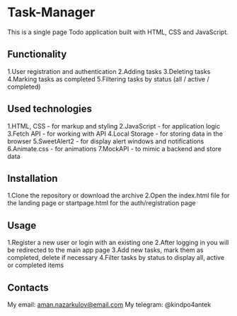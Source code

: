 # Task-Manager
This is a single page Todo application built with HTML, CSS and JavaScript.

## Functionality
1.User registration and authentication
2.Adding tasks
3.Deleting tasks
4.Marking tasks as completed
5.Filtering tasks by status (all / active / completed)
## Used technologies
1.HTML, CSS - for markup and styling
2.JavaScript - for application logic
3.Fetch API - for working with API
4.Local Storage - for storing data in the browser
5.SweetAlert2 - for display alert windows and notifications
6.Animate.css - for animations
7.MockAPI - to mimic a backend and store data
## Installation
1.Clone the repository or download the archive
2.Open the index.html file for the landing page or startpage.html for the auth/registration page
## Usage
1.Register a new user or login with an existing one
2.After logging in you will be redirected to the main app page
3.Add new tasks, mark them as completed, delete if necessary
4.Filter tasks by status to display all, active or completed items
## Contacts
My email: aman.nazarkulov@email.com
My telegram: @kindpo4antek
